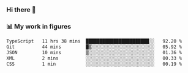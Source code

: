 ### Hi there 👋

### 📊 My work in figures

<!--START_SECTION:waka-->

```txt
TypeScript   11 hrs 38 mins  ███████████████████████░░   92.20 %
Git          44 mins         █▒░░░░░░░░░░░░░░░░░░░░░░░   05.92 %
JSON         10 mins         ▒░░░░░░░░░░░░░░░░░░░░░░░░   01.36 %
XML          2 mins          ░░░░░░░░░░░░░░░░░░░░░░░░░   00.33 %
CSS          1 min           ░░░░░░░░░░░░░░░░░░░░░░░░░   00.19 %
```

<!--END_SECTION:waka-->

